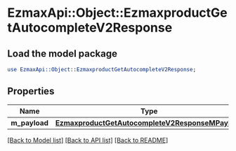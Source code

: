 # EzmaxApi::Object::EzmaxproductGetAutocompleteV2Response

## Load the model package
```perl
use EzmaxApi::Object::EzmaxproductGetAutocompleteV2Response;
```

## Properties
Name | Type | Description | Notes
------------ | ------------- | ------------- | -------------
**m_payload** | [**EzmaxproductGetAutocompleteV2ResponseMPayload**](EzmaxproductGetAutocompleteV2ResponseMPayload.md) |  | 

[[Back to Model list]](../README.md#documentation-for-models) [[Back to API list]](../README.md#documentation-for-api-endpoints) [[Back to README]](../README.md)


